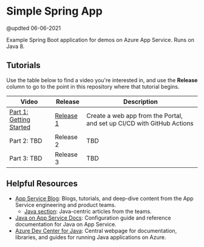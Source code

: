 # Simple Spring App
@updted 06-06-2021

Example Spring Boot application for demos on Azure App Service. Runs on Java 8.

## Tutorials

Use the table below to find a video you're interested in, and use the **Release** column to go to the point in this repository where that tutorial begins.

| Video                    | Release       | Description                                                                  |
|--------------------------|---------------|------------------------------------------------------------------------------|
| [Part 1: Getting Started](https://www.youtube.com/watch?v=v-hyfciTHAI)  | [Release 1](https://github.com/JasonFreeberg/simple-spring-app/releases/tag/1.0) | Create a web app from the Portal, and set up CI/CD with GitHub Actions |
| Part 2: TBD | Release 2 | TBD |
| Part 3: TBD | Release 3 | TBD |

## Helpful Resources

- [App Service Blog](https://aka.ms/appserviceblog): Blogs, tutorials, and deep-dive content from the App Service engineering and product teams.
  - [Java section](https://azure.github.io/AppService/java/): Java-centric articles from the teams.
- [Java on App Service Docs](https://docs.microsoft.com/azure/app-service/configure-language-java?pivots=platform-linux): Configuration guide and reference documentation for Java on App Service.
- [Azure Dev Center for Java](https://docs.microsoft.com/azure/developer/java/): Central webpage for documentation, libraries, and guides for running Java applications on Azure.
